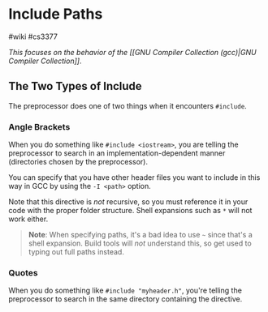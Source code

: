 # Include Paths
#wiki #cs3377 

_This focuses on the behavior of the [[GNU Compiler Collection (gcc)|GNU Compiler Collection]]_.

## The Two Types of Include
The preprocessor does one of two things when it encounters `#include`.

### Angle Brackets
When you do something like `#include <iostream>`, you are telling the preprocessor to search in an implementation-dependent manner (directories chosen by the preprocessor).

You can specify that you have other header files you want to include in this way in GCC by using the `-I <path>` option.

Note that this directive is *not* recursive, so you must reference it in your code with the proper folder structure. Shell expansions such as `*` will not work either.

> **Note**: When specifying paths, it's a bad idea to use `~` since that's a shell expansion. Build tools will *not* understand this, so get used to typing out full paths instead.

### Quotes
When you do something like `#include "myheader.h"`, you're telling the preprocessor to search in the same directory containing the directive.
